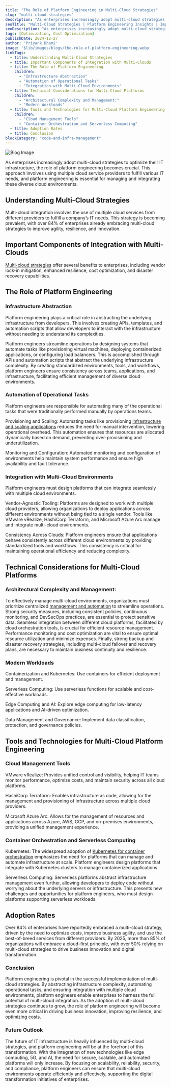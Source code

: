 ```yaml
---
title: "The Role of Platform Engineering in Multi-Cloud Strategies"
slug: "multi-cloud-strategies"
description: "As enterprises increasingly adopt multi-cloud strategies to optimize their IT infrastructure, the role of platform engineering becomes crucial. This approach involves using multiple cloud service providers to fulfill various IT needs, and platform engineering is essential for managing and integrating these diverse cloud environments."
seoTitle: "Multi-Cloud Strategies | Platform Engineering Insights | Improwised Tech"
seoDescription: "As enterprises increasingly adopt multi-cloud strategies to optimize their IT infrastructure, the role of platform engineering becomes crucial."
tags: [Optimization, Cost Optimization]
publishDate: 2024-12-27
author: 'Priyank Dhami'
image: '$lib/images/blogs/the-role-of-platform-engineering.webp'
linkTags:
  - title: Understanding Multi-Cloud Strategies
  - title: Important Components of Integration with Multi-Clouds
  - title: The Role of Platform Engineering
    children: 
      - "Infrastructure Abstraction"
      - "Automation of Operational Tasks"
      - "Integration with Multi-Cloud Environments"
  - title: Technical Considerations for Multi-Cloud Platforms
    children:
      - "Architectural Complexity and Management:"
      - "Modern Workloads"
  - title: Tools and Technologies for Multi-Cloud Platform Engineering
    children:
      - "Cloud Management Tools"
      - "Container Orchestration and Serverless Computing"
  - title: Adoption Rates
  - title: Conclusion
blockCategory: "code-and-infra-management"
---
```

    
![Blog Image]($lib/images/blogs/blogImageInner.png)

As enterprises increasingly adopt multi-cloud strategies to optimize their IT infrastructure, the role of platform engineering becomes crucial. This approach involves using multiple cloud service providers to fulfill various IT needs, and platform engineering is essential for managing and integrating these diverse cloud environments.

## Understanding Multi-Cloud Strategies

Multi-cloud integration involves the use of multiple cloud services from different providers to fulfill a company’s IT needs. This strategy is becoming prevalent, with over 84% of enterprises already embracing multi-cloud strategies to improve agility, resilience, and innovation.

## Important Components of Integration with Multi-Clouds

[Multi-cloud strategies](/blog/top-cloud-trends-to-watch-in-2025/) offer several benefits to enterprises, including vendor lock-in mitigation, enhanced resilience, cost optimization, and disaster recovery capabilities.

## The Role of Platform Engineering

### Infrastructure Abstraction

Platform engineering plays a critical role in abstracting the underlying infrastructure from developers. This involves creating APIs, templates, and automation scripts that allow developers to interact with the infrastructure without needing to understand its complexities.

Platform engineers streamline operations by designing systems that automate tasks like provisioning virtual machines, deploying containerized applications, or configuring load balancers. This is accomplished through APIs and automation scripts that abstract the underlying infrastructure complexity. By creating standardized environments, tools, and workflows, platform engineers ensure consistency across teams, applications, and infrastructure, facilitating efficient management of diverse cloud environments.

### Automation of Operational Tasks

Platform engineers are responsible for automating many of the operational tasks that were traditionally performed manually by operations teams.

Provisioning and Scaling: Automating tasks like provisioning [infrastructure and scaling applications](/blog/Scaling-Tech-Infrastructure-with-Platform-Engineering/) reduces the need for manual intervention, lowering operational overhead. This automation ensures that resources are allocated dynamically based on demand, preventing over-provisioning and underutilization.

Monitoring and Configuration: Automated monitoring and configuration of environments help maintain system performance and ensure high availability and fault tolerance.

### Integration with Multi-Cloud Environments

Platform engineers must design platforms that can integrate seamlessly with multiple cloud environments.

Vendor-Agnostic Tooling: Platforms are designed to work with multiple cloud providers, allowing organizations to deploy applications across different environments without being tied to a single vendor. Tools like VMware vRealize, HashiCorp Terraform, and Microsoft Azure Arc manage and integrate multi-cloud environments.

Consistency Across Clouds: Platform engineers ensure that applications behave consistently across different cloud environments by providing standardized tools and workflows. This consistency is critical for maintaining operational efficiency and reducing complexity.

## Technical Considerations for Multi-Cloud Platforms

### Architectural Complexity and Management:

To effectively manage multi-cloud environments, organizations must prioritize centralized [management and automation](/blog/platform-engineering-maturity-model/) to streamline operations. Strong security measures, including consistent policies, continuous monitoring, and DevSecOps practices, are essential to protect sensitive data. Seamless integration between different cloud platforms, facilitated by cloud orchestration tools, is crucial for efficient resource management. Performance monitoring and cost optimization are vital to ensure optimal resource utilization and minimize expenses. Finally, strong backup and disaster recovery strategies, including multi-cloud failover and recovery plans, are necessary to maintain business continuity and resilience.

### Modern Workloads

Containerization and Kubernetes: Use containers for efficient deployment and management.

Serverless Computing: Use serverless functions for scalable and cost-effective workloads.

Edge Computing and AI: Explore edge computing for low-latency applications and AI-driven optimization.

Data Management and Governance: Implement data classification, protection, and governance policies.

## Tools and Technologies for Multi-Cloud Platform Engineering

### Cloud Management Tools

VMware vRealize: Provides unified control and visibility, helping IT teams monitor performance, optimize costs, and maintain security across all cloud platforms.

HashiCorp Terraform: Enables infrastructure as code, allowing for the management and provisioning of infrastructure across multiple cloud providers.

Microsoft Azure Arc: Allows for the management of resources and applications across Azure, AWS, GCP, and on-premises environments, providing a unified management experience.

### Container Orchestration and Serverless Computing

Kubernetes: The widespread adoption of [Kubernetes for container orchestration](/blog/kubernetes-why-its-foundation-not-destination/) emphasizes the need for platforms that can manage and automate infrastructure at scale. Platform engineers design platforms that integrate with Kubernetes clusters to manage containerized applications.

Serverless Computing: Serverless platforms abstract infrastructure management even further, allowing developers to deploy code without worrying about the underlying servers or infrastructure. This presents new challenges and opportunities for platform engineers, who must design platforms supporting serverless workloads.

## Adoption Rates

Over 84% of enterprises have reportedly embraced a multi-cloud strategy, driven by the need to optimize costs, improve business agility, and use the best-of-breed services from different providers. By 2025, more than 85% of organizations will embrace a cloud-first principle, with over 50% relying on multi-cloud strategies to drive business innovation and digital transformation.

### Conclusion

Platform engineering is pivotal in the successful implementation of multi-cloud strategies. By abstracting infrastructure complexity, automating operational tasks, and ensuring integration with multiple cloud environments, platform engineers enable enterprises to harness the full potential of multi-cloud integration. As the adoption of multi-cloud strategies continues to grow, the role of platform engineering will become even more critical in driving business innovation, improving resilience, and optimizing costs.

### Future Outlook

The future of IT infrastructure is heavily influenced by multi-cloud strategies, and platform engineering will be at the forefront of this transformation. With the integration of new technologies like edge computing, 5G, and AI, the need for secure, scalable, and automated platforms will only increase. By focusing on scalability, reliability, security, and compliance, platform engineers can ensure that multi-cloud environments operate efficiently and effectively, supporting the digital transformation initiatives of enterprises.

